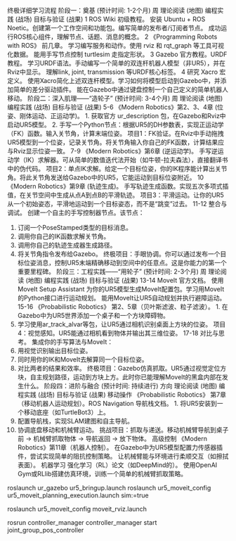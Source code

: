 终极详细学习流程
阶段一：奠基 (预计时间: 1-2个月)
周	理论阅读 (地图)	编程实践 (战场)	目标与验证 (战果)
1	ROS Wiki 初级教程。	安装 Ubuntu + ROS Noetic。创建第一个工作空间和功能包。编写简单的发布者/订阅者节点。	成功运行ROS核心组件，理解节点、话题、消息的概念。
2	《Programming Robots with ROS》 前几章。	学习编写服务和动作。使用 rviz 和 rqt_graph 等工具可视化数据。	能用手写节点控制 turtlesim 走指定形状。
3	Gazebo 官方教程。URDF 教程。	学习URDF语法。手动编写一个简单的双连杆机器人模型（非UR5），并在Rviz中显示。	理解link, joint, transmission 等URDF核心标签。
4	研究 Xacro 宏定义。	使用Xacro简化上述双连杆模型。学习如何将模型启动到Gazebo中，并添加简单的差分驱动插件。	能在Gazebo中通过键盘控制一个自己定义的简单机器人移动。
阶段二：深入肌理——“造轮子” (预计时间: 3-4个月)
周	理论阅读 (地图)	编程实践 (战场)	目标与验证 (战果)
5-6	《Modern Robotics》第2、3、4章 (位姿、刚体运动、正运动学)。	1. 获取官方 ur_description 包，在Gazebo和Rviz中启动UR5模型。
2. 手写一个Python节点：根据UR5的DH参数表，实现正运动学（FK）函数。输入关节角，计算末端位姿。	项目1：FK验证。在Rviz中手动拖拽UR5模型到一个位姿，记录关节角。将关节角输入你自己的FK函数，计算结果应与Rviz显示位姿一致。
7-9	《Modern Robotics》第6章 (逆运动学)。	手写逆运动学（IK）求解器。可从简单的数值迭代法开始（如牛顿-拉夫森法），直接翻译书中的伪代码。	项目2：单点IK求解。给定一个目标位姿，你的IK程序能计算出关节角。将此关节角发送给Gazebo中的UR5，它能运动到目标位姿附近。
10	《Modern Robotics》第9章 (轨迹生成)。	手写轨迹生成函数。实现五次多项式插值，在关节空间中生成从点A到点B的平滑轨迹。	项目3：平滑运动。让你的UR5从一个初始姿态，平滑地运动到一个目标姿态，而不是“跳变”过去。
11-12	整合与调试。	创建一个自主的手写控制器节点。该节点：
1. 订阅一个PoseStamped类型的目标消息。
2. 调用你自己的IK函数求解关节角。
3. 调用你自己的轨迹生成器生成路径。
4. 将关节角指令发布给Gazebo。	终极项目：手眼协调。你可以通过发布一个目标位姿消息，控制UR5末端精确移动到空间中的任意点。这是你能力的第一个重要里程碑。
阶段三：工程实践——“用轮子” (预计时间: 2-3个月)
周	理论阅读 (地图)	编程实践 (战场)	目标与验证 (战果)
13-14	MoveIt 官方文档。	使用 MoveIt Setup Assistant 为你的UR5模型生成MoveIt配置包。学习用MoveIt的Python接口进行运动规划。	能用MoveIt让UR5自动规划并执行避障运动。
15-16	《Probabilistic Robotics》 第2、5章（贝叶斯滤波、粒子滤波）。	1. 在Gazebo中为UR5世界添加一个桌子和一个方块障碍物。
2. 学习使用ar_track_alvar等包，让UR5通过相机识别桌面上方块的位姿。	项目4：视觉感知。UR5能通过相机看到物体并输出其三维位姿。
17-18	对比与思考。	集成你的手写算法与MoveIt：
1. 用视觉识别输出目标位姿。
2. 同时用你的IK和MoveIt去解算同一个目标位姿。
3. 对比两者的结果和效率。	终极项目：Gazebo仿真抓取。UR5通过视觉定位方块，自主规划路径，运动到方块上方。此时你已能理解MoveIt的黑盒内部在发生什么。
阶段四：进阶与融合 (预计时间: 持续进行)
方向	理论阅读 (地图)	编程实践 (战场)	目标与验证 (战果)
移动操作	《Probabilistic Robotics》 第7章（移动机器人运动规划）。ROS Navigation 导航栈文档。	1. 将UR5安装到一个移动底座（如TurtleBot3）上。
2. 配置导航栈，实现SLAM建图和自主导航。
3. 协调底盘移动和机械臂运动。	挑战项目：抓取与递送。移动机械臂导航到桌子前 -> 机械臂抓取物体 -> 导航返回 -> 放下物体。
高级控制	《Modern Robotics》第11章（机器人控制）。	在Gazebo中为UR5模型配置力传感器插件，尝试实现简单的阻抗控制策略。	让机械臂能与环境进行柔顺交互（如擦拭表面）。
机器学习	强化学习（RL）论文（如DeepMind的）。	使用OpenAI Gym或RLlib搭建仿真环境，训练一个简单的机械臂抓取策略。


roslaunch ur_gazebo ur5_bringup.launch 
roslaunch ur5_moveit_config ur5_moveit_planning_execution.launch sim:=true

roslaunch ur5_moveit_config moveit_rviz.launch

rosrun controller_manager controller_manager start joint_group_pos_controller

